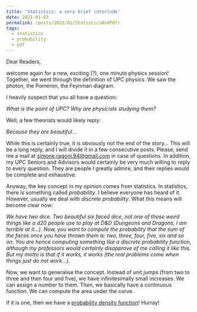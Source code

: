 ```yaml
---
title: 'Statistics: a very brief interlude'
date: 2021-01-03
permalink: /posts/2021/01/StatisticsAndPdf/
tags:
  - statistics
  - probability
  - pdf
---
```


Dear Readers,

welcome again for a new, exciting (?), one minute physics session!
Together, we went through the definition of UPC physics.
We saw the photon, the Pomeron, the Feynman diagram.

I heavily suspect that you all have a question:

*What is the point of UPC?*
*Why are physicists studying them?*

Well, a few theorists would likely reply:

*Because they are beautiful...*

While this is certainly true, it is obviously not the end of the story...
This will be a long reply, and I will divide it in a few consecutive posts.
Please, send me a mail at [simone.ragoni.94@gmail.com](simone.ragoni.94@gmail.com) in case of questions. In addition, my UPC Seniors and Advisors would certainly be very much willing to reply to every question. They are people I greatly admire, and their replies would be complete and exhaustive.

Anyway, the key concept in my opinion comes from statistics.
In statistics, there is something called *probability*.
I believe everyone has heard of it.
However, usually we deal with *discrete probability*.
What this means will become clear now:

*We have two dice. Two beautiful six faced dice, not one of those weird things like a d20 people use to play at D&D (Dungeons and Dragons, I am terrible at it...). Now, you want to compute the probability that the sum of the faces once you have thrown them is: two, three, four, five, six and so on. You are hence computing something like a discrete probability function, although my professors would certainly disapprove of me calling it like this. But my motto is that if it works, it works (the real problems come when things just do not work...).*

Now, we want to generalise the concept.
Instead of unit jumps (from two to three and then four and five), we have infinitesimally small increases. We can assign a number to them. Then, we basically have a continuous function. We can compute the area under the curve.

If it is one, then we have a [probability density function](https://en.wikipedia.org/wiki/Probability_density_function#:~:text=In%20probability%20theory%2C%20a%20probability,that%20the%20value%20of%20the)! Hurray!
